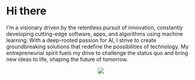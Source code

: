 # Hi there

I'm a visionary driven by the relentless pursuit of innovation, constantly developing cutting-edge software, apps, and algorithms using machine learning. With a deep-rooted passion for AI, I strive to create groundbreaking solutions that redefine the possibilities of technology. My entrepreneurial spirit fuels my drive to challenge the status quo and bring new ideas to life, shaping the future of tomorrow.

<p align="center">
  <a href="https://skillicons.dev">
    <img src="https://skillicons.dev/icons?i=git,kubernetes,py,matlab,tensorflow,docker,dart,c,vim,anaconda,androidstudio,swift,atom,azure,blender,cs,cpp,firebase,gcp,aiscript,ps,xd,figma,gradle,vscode,r,ai" />
  </a>
</p>

